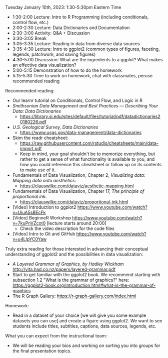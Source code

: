 Tuesday January 10th, 2023: 1:30-5:30pm Eastern Time

  * 1:30-2:00 Lecture: Intro to R Programming (including conditionals, control flow, etc.)
  * 2:00-2:30 Lecture: Data Dictionaries and Documentation
  * 2:30-3:00 Activity: Q&A + Discussion
  * 3:30-3:05 Break
  * 3:05-3:35 Lecture: Reading in data from diverse data sources
  * 3:35-4:30 Lecture: Intro to ggplot2 (common types of figures, faceting, legends, patchwork, and saving figures)
  * 4:30-5:00 Discussion: What are the ingredients to a ggplot? What makes an effective data visualization?
  * 5:00-5:15 Demonstration of how to do the homework
  * 5:15-5:30 Time to work on homework, chat with classmates, peruse recommended reading

Recommended reading: 
  
  - Our learnr tutorial on Conditionals, Control Flow, and Logic in R
  - *Smithsonian Data Management and Best Practices — Describing Your Data: Data Dictionaries*
    - https://library.si.edu/sites/default/files/tutorial/pdf/datadictionaries20180226.pdf
  - *U.S. Geological Survey, Data Dictionaries*
    - https://www.usgs.gov/data-management/data-dictionaries
  - Skim the readr cheatsheet: 
    - https://raw.githubusercontent.com/rstudio/cheatsheets/main/data-import.pdf 
    - Keep in mind, your goal shouldn't be to memorize everything, but rather to 
      get a sense of what functionality is available to you, and how you could 
      reference this cheatsheet or follow up on its contents to make use of it. 
  - Fundamentals of Data Visualization, Chapter 2, *Visualizing data: Mapping data onto aesthetics*:
    - https://clauswilke.com/dataviz/aesthetic-mapping.html 
  - Fundamentals of Data Visualization, Chapter 17, *The principle of proportional ink*:
    - https://clauswilke.com/dataviz/proportional-ink.html
  - [Video] Introduction to ggplot2 https://www.youtube.com/watch?v=UiuA5sBEcFk 
  - [Video] BeginneR Workshop https://www.youtube.com/watch?v=7kuPnVZcot0 [lecture starts around 20:00]
    - Check the video description for the code files 
  - [Video] Intro to Git and GitHub https://www.youtube.com/watch?v=u4LIpYC0Yaw 
    
Truly extra reading for those interested in advancing their conceptual understanding of ggplot2 and the possibilities in data visualization: 

  - *A Layered Grammar of Graphics, by Hadley Wickham* http://vita.had.co.nz/papers/layered-grammar.pdf
  - Start to get familiar with the ggplot2 book. We recommend starting with 
  subsection 1.2 "What is the grammar of graphics?" here: 
  https://ggplot2-book.org/introduction.html#what-is-the-grammar-of-graphics
  - The R Graph Gallery: https://r-graph-gallery.com/index.html 
  
Homework: 

  - Read in a dataset of your choice [we will give you some example datasets you can use] and create a figure using ggplot2. We want to see students include titles, subtitles, captions, data sources, legends, etc.

What you can expect from the instructional team: 

  - We will be reading your bios and working on sorting you into groups for the final
  presentation topics.
  